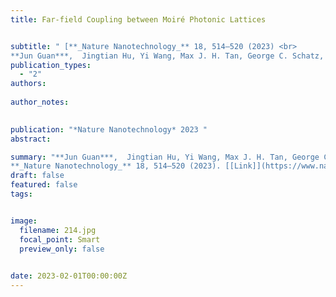 ```yaml
---
title: Far-field Coupling between Moiré Photonic Lattices


subtitle: " [**_Nature Nanotechnology_** 18, 514–520 (2023) <br> 
**Jun Guan***,  Jingtian Hu, Yi Wang, Max J. H. Tan, George C. Schatz, and Teri W. Odom*](https://www.nature.com/articles/s41565-023-01320-7)"
publication_types:
  - "2"
authors: 
  
author_notes:
  

publication: "*Nature Nanotechnology* 2023 "
abstract: 

summary: "**Jun Guan***,  Jingtian Hu, Yi Wang, Max J. H. Tan, George C. Schatz, and Teri W. Odom*  <br>
**_Nature Nanotechnology_** 18, 514–520 (2023). [[Link]](https://www.nature.com/articles/s41565-023-01320-7)"
draft: false
featured: false
tags:


image:
  filename: 214.jpg
  focal_point: Smart
  preview_only: false

 
date: 2023-02-01T00:00:00Z
---
```







